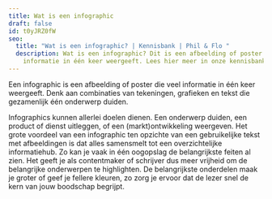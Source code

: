 ```yaml
---
title: Wat is een infographic
draft: false
id: t0yJRZ0fW
seo:
  title: "Wat is een infographic? | Kennisbank | Phil & Flo "
  description: Wat is een infographic? Dit is een afbeelding of poster die veel
    informatie in één keer weergeeft. Lees hier meer in onze kennisbank.
---
```

Een infographic is een afbeelding of poster die veel informatie in één keer weergeeft. Denk aan combinaties van tekeningen, grafieken en tekst die gezamenlijk één onderwerp duiden.

Infographics kunnen allerlei doelen dienen. Een onderwerp duiden, een product of dienst uitleggen, of een (markt)ontwikkeling weergeven. Het grote voordeel van een infographic ten opzichte van een gebruikelijke tekst met afbeeldingen is dat alles samensmelt tot een overzichtelijke informatiehub. Zo kan je vaak in één oogopslag de belangrijkste feiten al zien. Het geeft je als contentmaker of schrijver dus meer vrijheid om de belangrijke onderwerpen te highlighten. De belangrijkste onderdelen maak je groter of geef je fellere kleuren, zo zorg je ervoor dat de lezer snel de kern van jouw boodschap begrijpt.